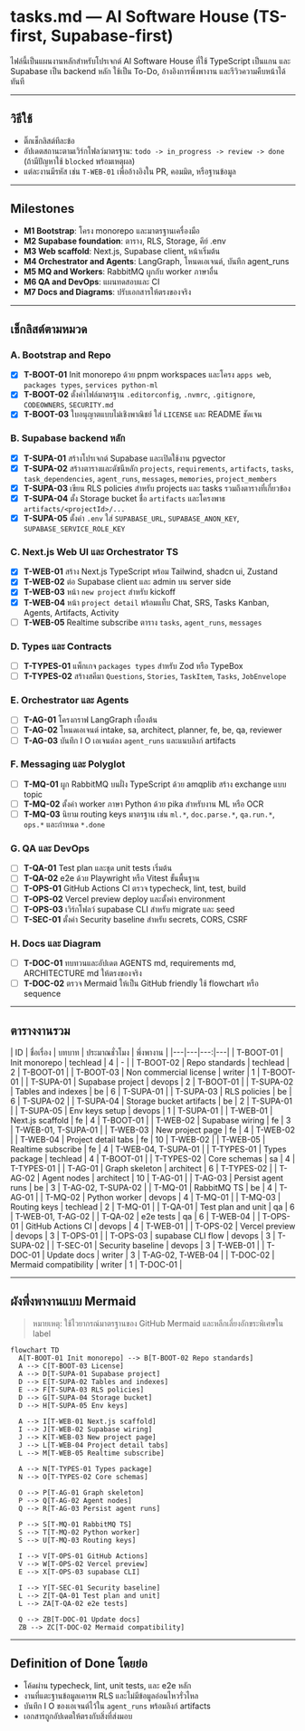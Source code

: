 # tasks.md — AI Software House (TS-first, Supabase-first)

ไฟล์นี้เป็นแผนงานหลักสำหรับโปรเจกต์ AI Software House ที่ใช้ TypeScript เป็นแกน และ
Supabase เป็น backend หลัก ใช้เป็น To-Do, อ้างอิงการพึ่งพางาน และรีวิวความคืบหน้าได้ทันที

---

## วิธีใช้

- ติ๊กเช็กลิสต์ทีละข้อ
- อัปเดตสถานะตามเวิร์กโฟลว์มาตรฐาน: `todo -> in_progress -> review -> done`
  (ถ้ามีปัญหาใช้ `blocked` พร้อมเหตุผล)
- แต่ละงานมีรหัส เช่น `T-WEB-01` เพื่ออ้างอิงใน PR, คอมมิต, หรือฐานข้อมูล

---

## Milestones

- **M1 Bootstrap**: โครง monorepo และมาตรฐานเครื่องมือ
- **M2 Supabase foundation**: ตาราง, RLS, Storage, คีย์ .env
- **M3 Web scaffold**: Next.js, Supabase client, หน้าเริ่มต้น
- **M4 Orchestrator and Agents**: LangGraph, โหนดเอเจนต์, บันทึก agent_runs
- **M5 MQ and Workers**: RabbitMQ ผูกกับ worker ภาษาอื่น
- **M6 QA and DevOps**: แผนทดสอบและ CI
- **M7 Docs and Diagrams**: ปรับเอกสารให้ตรงของจริง

---

## เช็กลิสต์ตามหมวด

### A. Bootstrap and Repo

- [x] **T-BOOT-01** Init monorepo ด้วย pnpm workspaces และโครง `apps web`,
      `packages types`, `services python-ml`
- [x] **T-BOOT-02** ตั้งค่าไฟล์มาตรฐาน `.editorconfig`, `.nvmrc`, `.gitignore`,
      `CODEOWNERS`, `SECURITY.md`
- [x] **T-BOOT-03** ใบอนุญาตแบบไม่เชิงพาณิชย์ ใส่ `LICENSE` และ README ชัดเจน

### B. Supabase backend หลัก

- [x] **T-SUPA-01** สร้างโปรเจกต์ Supabase และเปิดใช้งาน pgvector
- [x] **T-SUPA-02** สร้างตารางและดัชนีหลัก `projects`, `requirements`, `artifacts`,
      `tasks`, `task_dependencies`, `agent_runs`, `messages`, `memories`,
      `project_members`
- [x] **T-SUPA-03** เขียน RLS policies สำหรับ projects และ tasks
      รวมถึงตารางที่เกี่ยวข้อง
- [x] **T-SUPA-04** ตั้ง Storage bucket ชื่อ `artifacts` และโครงพาธ
      `artifacts/<projectId>/...`
- [x] **T-SUPA-05** ตั้งค่า `.env` ใส่ `SUPABASE_URL`, `SUPABASE_ANON_KEY`,
      `SUPABASE_SERVICE_ROLE_KEY`

### C. Next.js Web UI และ Orchestrator TS

- [x] **T-WEB-01** สร้าง Next.js TypeScript พร้อม Tailwind, shadcn ui, Zustand
- [x] **T-WEB-02** ต่อ Supabase client และ admin บน server side
- [x] **T-WEB-03** หน้า `new project` สำหรับ kickoff
- [x] **T-WEB-04** หน้า `project detail` พร้อมแท็บ Chat, SRS, Tasks Kanban, Agents,
      Artifacts, Activity
- [ ] **T-WEB-05** Realtime subscribe ตาราง `tasks`, `agent_runs`, `messages`

### D. Types และ Contracts

- [ ] **T-TYPES-01** แพ็กเกจ `packages types` สำหรับ Zod หรือ TypeBox
- [ ] **T-TYPES-02** สร้างสคีมา `Questions`, `Stories`, `TaskItem`, `Tasks`,
      `JobEnvelope`

### E. Orchestrator และ Agents

- [ ] **T-AG-01** โครงกราฟ LangGraph เบื้องต้น
- [ ] **T-AG-02** โหนดเอเจนต์ intake, sa, architect, planner, fe, be, qa,
      reviewer
- [ ] **T-AG-03** บันทึก I O เอเจนต์ลง `agent_runs` และแนบลิงก์ artifacts

### F. Messaging และ Polyglot

- [ ] **T-MQ-01** ผูก RabbitMQ บนฝั่ง TypeScript ด้วย amqplib สร้าง exchange แบบ
      topic
- [ ] **T-MQ-02** ตั้งค่า worker ภาษา Python ด้วย pika สำหรับงาน ML หรือ OCR
- [ ] **T-MQ-03** นิยาม routing keys มาตรฐาน เช่น `ml.*`, `doc.parse.*`,
      `qa.run.*`, `ops.*` และกำหนด `*.done`

### G. QA และ DevOps

- [ ] **T-QA-01** Test plan และชุด unit tests เริ่มต้น
- [ ] **T-QA-02** e2e ด้วย Playwright หรือ Vitest ขั้นพื้นฐาน
- [ ] **T-OPS-01** GitHub Actions CI ตรวจ typecheck, lint, test, build
- [ ] **T-OPS-02** Vercel preview deploy และตั้งค่า environment
- [ ] **T-OPS-03** เวิร์กโฟลว์ supabase CLI สำหรับ migrate และ seed
- [ ] **T-SEC-01** ตั้งค่า Security baseline สำหรับ secrets, CORS, CSRF

### H. Docs และ Diagram

- [ ] **T-DOC-01** ทบทวนและอัปเดต AGENTS md, requirements md, ARCHITECTURE md
      ให้ตรงของจริง
- [ ] **T-DOC-02** ตรวจ Mermaid ให้เป็น GitHub friendly ใช้ flowchart หรือ sequence

---

## ตารางงานรวม

| ID | ชื่อเรื่อง | บทบาท | ประมาณชั่วโมง | พึ่งพางาน | |---|---|---:|---| | T-BOOT-01 |
Init monorepo | techlead | 4 | - | | T-BOOT-02 | Repo standards | techlead | 2 |
T-BOOT-01 | | T-BOOT-03 | Non commercial license | writer | 1 | T-BOOT-01 | |
T-SUPA-01 | Supabase project | devops | 2 | T-BOOT-01 | | T-SUPA-02 | Tables and
indexes | be | 6 | T-SUPA-01 | | T-SUPA-03 | RLS policies | be | 6 | T-SUPA-02 |
| T-SUPA-04 | Storage bucket artifacts | be | 2 | T-SUPA-01 | | T-SUPA-05 | Env
keys setup | devops | 1 | T-SUPA-01 | | T-WEB-01 | Next.js scaffold | fe | 4 |
T-BOOT-01 | | T-WEB-02 | Supabase wiring | fe | 3 | T-WEB-01, T-SUPA-01 | |
T-WEB-03 | New project page | fe | 4 | T-WEB-02 | | T-WEB-04 | Project detail
tabs | fe | 10 | T-WEB-02 | | T-WEB-05 | Realtime subscribe | fe | 4 | T-WEB-04,
T-SUPA-01 | | T-TYPES-01 | Types package | techlead | 4 | T-BOOT-01 | |
T-TYPES-02 | Core schemas | sa | 4 | T-TYPES-01 | | T-AG-01 | Graph skeleton |
architect | 6 | T-TYPES-02 | | T-AG-02 | Agent nodes | architect | 10 | T-AG-01
| | T-AG-03 | Persist agent runs | be | 3 | T-AG-02, T-SUPA-02 | | T-MQ-01 |
RabbitMQ TS | be | 4 | T-AG-01 | | T-MQ-02 | Python worker | devops | 4 |
T-MQ-01 | | T-MQ-03 | Routing keys | techlead | 2 | T-MQ-01 | | T-QA-01 | Test
plan and unit | qa | 6 | T-WEB-01, T-AG-02 | | T-QA-02 | e2e tests | qa | 6 |
T-WEB-04 | | T-OPS-01 | GitHub Actions CI | devops | 4 | T-WEB-01 | | T-OPS-02 |
Vercel preview | devops | 3 | T-OPS-01 | | T-OPS-03 | supabase CLI flow | devops
| 3 | T-SUPA-02 | | T-SEC-01 | Security baseline | devops | 3 | T-WEB-01 | |
T-DOC-01 | Update docs | writer | 3 | T-AG-02, T-WEB-04 | | T-DOC-02 | Mermaid
compatibility | writer | 1 | T-DOC-01 |

---

## ผังพึ่งพางานแบบ Mermaid

> หมายเหตุ: ใช้ไวยากรณ์มาตรฐานของ GitHub Mermaid และหลีกเลี่ยงอักขระพิเศษใน label

```mermaid
flowchart TD
  A[T-BOOT-01 Init monorepo] --> B[T-BOOT-02 Repo standards]
  A --> C[T-BOOT-03 License]
  A --> D[T-SUPA-01 Supabase project]
  D --> E[T-SUPA-02 Tables and indexes]
  E --> F[T-SUPA-03 RLS policies]
  D --> G[T-SUPA-04 Storage bucket]
  D --> H[T-SUPA-05 Env keys]

  A --> I[T-WEB-01 Next.js scaffold]
  I --> J[T-WEB-02 Supabase wiring]
  J --> K[T-WEB-03 New project page]
  J --> L[T-WEB-04 Project detail tabs]
  L --> M[T-WEB-05 Realtime subscribe]

  A --> N[T-TYPES-01 Types package]
  N --> O[T-TYPES-02 Core schemas]

  O --> P[T-AG-01 Graph skeleton]
  P --> Q[T-AG-02 Agent nodes]
  Q --> R[T-AG-03 Persist agent runs]

  P --> S[T-MQ-01 RabbitMQ TS]
  S --> T[T-MQ-02 Python worker]
  S --> U[T-MQ-03 Routing keys]

  I --> V[T-OPS-01 GitHub Actions]
  V --> W[T-OPS-02 Vercel preview]
  E --> X[T-OPS-03 supabase CLI]

  I --> Y[T-SEC-01 Security baseline]
  L --> Z[T-QA-01 Test plan and unit]
  L --> ZA[T-QA-02 e2e tests]

  Q --> ZB[T-DOC-01 Update docs]
  ZB --> ZC[T-DOC-02 Mermaid compatibility]
```

---

## Definition of Done โดยย่อ

- โค้ดผ่าน typecheck, lint, unit tests, และ e2e หลัก
- งานที่แตะฐานข้อมูลเคารพ RLS และไม่มีข้อมูลอ่อนไหวรั่วไหล
- บันทึก I O ของเอเจนต์ไว้ใน `agent_runs` พร้อมลิงก์ artifacts
- เอกสารถูกอัปเดตให้ตรงกับสิ่งที่ส่งมอบ
